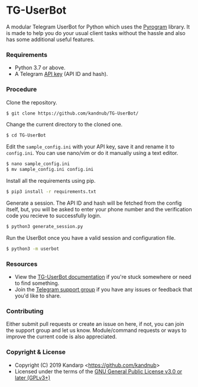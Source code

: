 # TG-UserBot

A modular Telegram UserBot for Python which uses the [Pyrogram][pyrogram] library. It is made to help you do your usual client tasks without the hassle and also has some additional useful features.

### Requirements

- Python 3.7 or above.
- A Telegram [API key][tg-apps] (API ID and hash).

### Procedure

Clone the repository.

```sh
$ git clone https://github.com/kandnub/TG-UserBot/
```

Change the current directory to the cloned one.

```sh
$ cd TG-UserBot
```

Edit the ``sample_config.ini`` with your API key, save it and rename it to ``config.ini``.
You can use nano/vim or do it manually using a text editor.

```sh
$ nano sample_config.ini
$ mv sample_config.ini config.ini
```

Install all the requirements using pip.

```sh
$ pip3 install -r requirements.txt
```

Generate a session. The API ID and hash will be fetched from the config itself, but, you will be asked to enter your phone number and the verification code you recieve to successfully login.

```sh
$ python3 generate_session.py
```

Run the UserBot once you have a valid session and configuration file.

```sh
$ python3 -m userbot
```

### Resources

- View the [TG-UserBot documentation][docs] if you're stuck somewhere or need to find something.
- Join the [Telegram support group][support] if you have any issues or feedback that you'd like to share.

### Contributing

Either submit pull requests or create an issue on here, if not, you can join the support group and let us know. Module/command requests or ways to improve the current code is also appreciated.

### Copyright & License

- Copyright (C) 2019 Kandarp <<https://github.com/kandnub>>
- Licensed under the terms of the [GNU General Public License v3.0 or later (GPLv3+)](LICENSE)

[//]: # (Comment)
   [pyrogram]: <https://github.com/pyrogram/pyrogram/>
   [tg-apps]: <https://my.telegram.org/apps>
   [docs]: <>
   [support]: <https://t.me/tg_userbot_support>